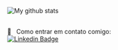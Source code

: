 ![My github stats](https://github-readme-stats.vercel.app/api?username=LucasCarrias&show_icons=true&theme=dark)

 <br/> :email: &nbsp; Como entrar em contato comigo: 
<br/> [![Linkedin Badge](https://img.shields.io/badge/-LucasCarrias-blue?style=flat-square&logo=Linkedin&logoColor=white&link=https://www.linkedin.com/in/lucas-carrias/)](https://www.linkedin.com/in/lucas-carrias/) 
